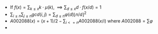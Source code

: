 - If $f(x)=\sum_{k\le x} k \cdot \mu(k), \implies \sum_{d\le x} d \cdot f(x/d)=1$
- $\sum_{i\le n}\sum_{j\le n} gcd(i,j) = \sum_{d\le n} \varphi(d)\lfloor n/d \rfloor ^2$
- $A002088(x)=(x+1)/2 - \sum_{i<=n}A002088(x/i)$  where $A002088=\sum \varphi$
- 
